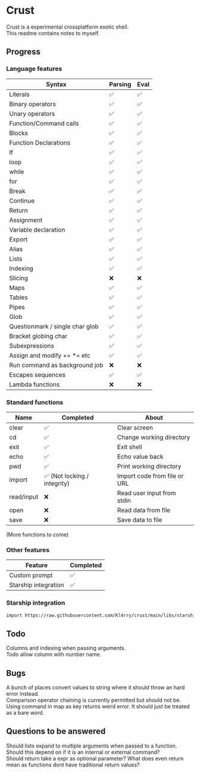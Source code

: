 # Crust
Crust is a experimental crossplatform exotic shell.  
This readme contains notes to myself.

## Progress
### Language features
| Syntax                          | Parsing | Eval |
| ------------------------------- | ------- | ---- |
| Literals                        | ✅       | ✅    |
| Binary operators                | ✅       | ✅    |
| Unary operators                 | ✅       | ✅    |
| Function/Command calls          | ✅       | ✅    |
| Blocks                          | ✅       | ✅    |
| Function Declarations           | ✅       | ✅    |
| If                              | ✅       | ✅    |
| loop                            | ✅       | ✅    |
| while                           | ✅       | ✅    |
| for                             | ✅       | ✅    |
| Break                           | ✅       | ✅    |
| Continue                        | ✅       | ✅    |
| Return                          | ✅       | ✅    |
| Assignment                      | ✅       | ✅    |
| Variable declaration            | ✅       | ✅    |
| Export                          | ✅       | ✅    |
| Alias                           | ✅       | ✅    |
| Lists                           | ✅       | ✅    |
| Indexing                        | ✅       | ✅    |
| Slicing                         | ❌       | ❌    |
| Maps                            | ✅       | ✅    |
| Tables                          | ✅       | ✅    |
| Pipes                           | ✅       | ✅    |
| Glob                            | ✅       | ✅    |
| Questionmark / single char glob | ✅       | ✅    |
| Bracket globing char            | ✅       | ✅    |
| Subexpressions                  | ✅       | ✅    |
| Assign and modify += *= etc     | ✅       | ✅    |
| Run command as background job   | ❌       | ❌    |
| Escapes sequences               | ✅       | ✅    |
| Lambda functions                | ❌       | ❌    |

### Standard functions
| Name       | Completed                   | About                        |
| ---------- | --------------------------- | ---------------------------- |
| clear      | ✅                           | Clear screen                 |
| cd         | ✅                           | Change working directory     |
| exit       | ✅                           | Exit shell                   |
| echo       | ✅                           | Echo value back              |
| pwd        | ✅                           | Print working directory      |
| import     | ✅ (Not locking / integrity) | Import code from file or URL |
| read/input | ❌                           | Read user input from stdin   |
| open       | ❌                           | Read data from file          |
| save       | ❌                           | Save data to file            |


(More functions to come)

### Other features
| Feature              | Completed |
| -------------------- | --------- |
| Custom prompt        | ✅         |
| Starship integration | ✅         |

### Starship integration
```bash
import https://raw.githubusercontent.com/Kl4rry/crust/main/libs/starship.crust
```

## Todo
Columns and indexing when passing arguments.  
Todo allow column with number name.  

## Bugs
A bunch of places convert values to string where it should throw an hard error instead.  
Comparison operator chaining is currently permitted but should not be.  
Using command in map as key returns weird error. It should just be treated as a bare word.  

## Questions to be answered
Should lists expand to multiple arguments when passed to a function. Should this depend on if it is an internal or external command?  
Should return take a expr as optional parameter? What does even return mean as functions dont have traditional return values?  

